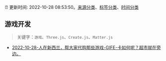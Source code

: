 :alarm_clock: 更新时间: 2022-10-28 08:53:50。[来源分类](../README.md)、[标签分类](../TAGS.md)、[时间分类](../TIMELINE.md)

## 游戏开发


> 关键字：`游戏`、`Three.js`、`Create.js`、`Matter.js`



- [2022-10-28-人在新西兰，帮大家代购那些游戏-GIFE-卡如何呢？超市就在旁边。](https://www.v2ex.com/t/890754) 
